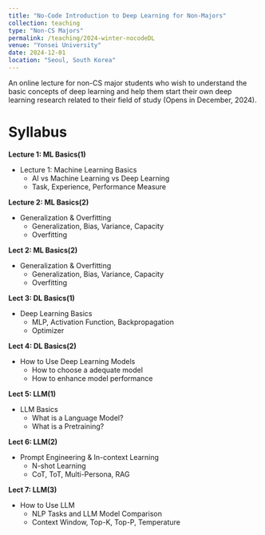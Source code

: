 ```yaml
---
title: "No-Code Introduction to Deep Learning for Non-Majors"
collection: teaching
type: "Non-CS Majors"
permalink: /teaching/2024-winter-nocodeDL
venue: "Yonsei University"
date: 2024-12-01
location: "Seoul, South Korea"
---
```


An online lecture for non-CS major students who wish to understand the basic concepts of deep learning and help them start their own deep learning research related to their field of study (Opens in December, 2024).

Syllabus
======
**Lecture 1: ML Basics(1)**
  * Lecture 1: Machine Learning Basics
    * AI vs Machine Learning vs Deep Learning
    * Task, Experience, Performance Measure

**Lecture 2: ML Basics(2)**
  * Generalization & Overfitting
    * Generalization, Bias, Variance, Capacity
    * Overfitting

**Lect 2: ML Basics(2)**
* Generalization & Overfitting
  * Generalization, Bias, Variance, Capacity
  * Overfitting

**Lect 3: DL Basics(1)**
* Deep Learning Basics
  * MLP, Activation Function, Backpropagation
  * Optimizer

**Lect 4: DL Basics(2)**
* How to Use Deep Learning Models
  * How to choose a adequate model
  * How to enhance model performance

**Lect 5: LLM(1)**
* LLM Basics
  * What is a Language Model?
  * What is a Pretraining?

**Lect 6: LLM(2)**
* Prompt Engineering & In-context Learning
  * N-shot Learning
  * CoT, ToT, Multi-Persona, RAG

**Lect 7: LLM(3)**
* How to Use LLM
  * NLP Tasks and LLM Model Comparison
  * Context Window, Top-K, Top-P, Temperature